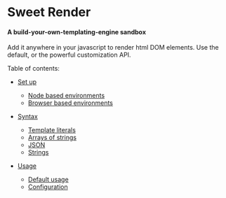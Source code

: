 # Sweet Render
#### A build-your-own-templating-engine sandbox
Add it anywhere in your javascript to render html DOM elements.
Use the default, or the powerful customization API.

Table of contents:

  - [Set up](https://github.com/aaron-price/sweet-render/blob/master/documentation/Setup.md/)
    - [Node based environments](https://github.com/aaron-price/sweet-render/blob/master/documentation/Setup.md/#node-based-environments)
    - [Browser based environments](https://github.com/aaron-price/sweet-render/blob/master/documentation/Setup.md/#browser-based-environments)
    
  - [Syntax](https://github.com/aaron-price/sweet-render/blob/master/documentation/Formats.md/)
    - [Template literals](https://github.com/aaron-price/sweet-render/blob/master/documentation/Formats.md/#template-literal-backticks)
    - [Arrays of strings](https://github.com/aaron-price/sweet-render/blob/master/documentation/Formats.md/#arrays-of-strings)
    - [JSON](https://github.com/aaron-price/sweet-render/blob/master/documentation/Formats.md/#json)
    - [Strings](https://github.com/aaron-price/sweet-render/blob/master/documentation/Formats.md/#strings)
  
  - [Usage](https://github.com/aaron-price/sweet-render/blob/master/documentation/Usage.md/)
    - [Default usage](https://github.com/aaron-price/sweet-render/blob/master/documentation/Usage.md/#default-syntax)
    - [Configuration](https://github.com/aaron-price/sweet-render/blob/master/documentation/Config.md/#configuration)